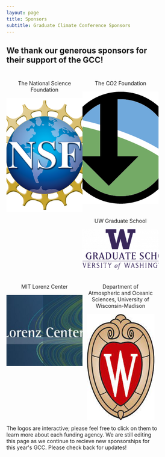 ```yaml
---
layout: page
title: Sponsors
subtitle: Graduate Climate Conference Sponsors
---
```


## We thank our generous sponsors for their support of the GCC!


<style>
* {
  box-sizing: border-box;
}

.column {
  float: left;
  padding: 10px;
  background-color: site.page-col;
  border: 5px black;
  margin-right: auto;
  margin-left: auto;
  justify-items: center;
  align-items: center;
  text-align: center;
  align-self: center;
}

/* .a .img {
  height: 200px;
  width: auto;
} */

.left {
  width: 50%;
}

.right {
  width: 50%;
}

/* Clear floats after the columns */
.row:after {
  content: "";
  display: table;
  clear: both;
}

.top-buffer { margin-top:20px; }
</style>

<div class="row">
      <div class="column left">
        <p>The National Science Foundation</p>
        <a target="_blank" href="https://www.nsf.gov"><img src="/assets/img/sponsors/nsf.png" alt="National Science Foundation" style="max-height=300px; max-width:300px;"></a>
      </div>
      <div class="column right">
        <p>The CO2 Foundation</p>
        <a target="_blank" href="https://www.co2foundation.org"><img src="/assets/img/sponsors/co2foundationlogo.png" alt="The CO2 Foundation" style="max-height=300px; max-width:300px;"></a>
      </div>
      <div class="column left">
        <p>UW Graduate School</p>
        <a target="_blank" href="https://www.grad.uw.edu"><img src="/assets/img/sponsors/uw-grad-school.png" alt="UW Graduate School" style="max-height=300px; max-width:300px;"></a>
      </div>
      <div class="column right">
        <p>MIT Lorenz Center</p>
        <a target="_blank" href="https://www.lorenz.mit.edu"><img src="/assets/img/sponsors/MIT Lorenz Center.jpg" alt="MIT Lorenz Center" style="max-height=300px; max-width:300px;">        </a>
      </div>
      <div class="column left">
        <p>Department of Atmospheric and Oceanic Sciences, University of Wisconsin-Madison</p>
        <a target="_blank" href="https://www.aos.wisc.edu"><img src="/assets/img/sponsors/uw_aos.jpeg" alt="Department of Atmospheric and Oceanic Sciences, University of Wisconsin-            Madison" style="max-height=300px; max-width:300px;"></a>
      </div>
      <!-- <div class="column left">
        <p>UW School of Oceanography</p>
        <a target="_blank" href="https://www.ocean.washington.edu"><img src="/assets/img/sponsors/UW_oceanography" alt="UW School of Oceanography" style="max-height=300px; max-width:300px;"></a>
      </div>
      <div class="column right">
        <p>MIT Earth, Atmospheric and Climate Sciences</p>
        <a target="_blank" href="https://www.eaps.mit.edu"><img src="/assets/img/sponsors/mit_eaps.png" alt="MIT Earth, Atmospheric and Climate Sciences" style="max-height=300px; max-width:300px;"></a>
      <div class="column right">
        <p>UW Department of Civil and Environmental Engineering</p>
        <a target="_blank" href="https://www.ce.washington.edu"><img src="/assets/img/sponsors/cee.jpeg" alt="UW Department of Civil and Environmental Engineering" style="max-height=300px; max-width:300px;"></a>
      </div>
      <div class="column left">
        <p>UW Department of Atmospheric and Climate Science</p>
        <a target="_blank" href="https://atmos.uw.edu/"><img src="/assets/img/sponsors/UW_atmos.jpeg" alt="UW Department of Atmospheric and Climate Science" style="max-height=300px; max-width:300px;"></a>
      </div>
      <div class="column right">
        <p>UW Graduate School</p>
        <a target="_blank" href="https://www.grad.uw.edu"><img src="/assets/img/sponsors/uw-grad-school.png" alt="UW Graduate School" style="max-height=300px; max-width:300px;"></a>
      </div>
      <div class="column left">
        <p>UW Cooperative Institute for Climate, Ocean, and Ecosystem Studies</p>
        <a target="_blank" href="https://www.cicoes.uw.edu"><img src="/assets/img/sponsors/cicoes.png" alt="UW Cooperative Institute for Climate, Ocean, and Ecosystem Studies" style="max-height=300px; max-width:300px;"></a>
      </div>
      <div class="column right">
        <p>MIT Lorenz Center</p>
        <a target="_blank" href="https://www.lorenz.mit.edu"><img src="/assets/img/sponsors/MIT Lorenz Center.jpg" alt="MIT Lorenz Center" style="max-height=300px; max-width:300px;"></a>
      </div>
      <div class="column left">
        <p>Lawrence Berkeley National Laboratory</p>
        <a target="_blank" href="http://www.lbnl.gov"><img src="/assets/img/sponsors/lbnl.png" alt="Lawrence Berkeley National Laboratory" style="max-height=300px; max-width:300px;"></a>
      </div>
      <div class="column right">
        <p>Department of Atmospheric and Oceanic Sciences, University of Wisconsin-Madison</p>
        <a target="_blank" href="https://www.aos.wisc.edu"><img src="/assets/img/sponsors/uw_aos.jpeg" alt="Department of Atmospheric and Oceanic Sciences, University of Wisconsin-Madison" style="max-height=300px; max-width:300px;"></a>
      </div>
      <div class="column left">
        <p>UW Department of Biology</p>
        <a target="_blank" href="https://www.biology.washington.edu"><img src="/assets/img/sponsors/UW_biology.jpg" alt="UW Department of Biology" style="max-height=300px; max-width:300px;"></a>
      </div>
      <div class="column left">
        <p>The CO2 Foundation</p>
        <a target="_blank" href="https://www.co2foundation.org"><img src="/assets/img/sponsors/co2foundationlogo.png" alt="The CO2 Foundation" style="max-height=300px; max-width:300px;"></a>
      </div>
      <div class="column right">
        <p>Department of Earth Sciences, University of Connecticut</p>
        <a target="_blank" href="https://www.earthsciences.uconn.edu"><img src="/assets/img/sponsors/uconn_earthsci.png" alt="Department of Earth Sciences, University of Connecticut" style="max-height=300px; max-width:300px;"></a>
      </div>
      <div class="column left">
        <p>Department of Geology and Environmental Science, University of Pittsburgh</p>
        <a target="_blank" href="https://www.geology.pitt.edu"><img src="/assets/img/sponsors/pitt_earthsci.png" alt="Department of Geology and Environmental Science, University of Pittsburgh" style="max-height=300px; max-width:300px;"></a>
      <div class="column right">
        <p>Department of Earth and Environmental Sciences, Boston College</p>
        <a target="_blank" href="https://www.bc.edu/bc-web/schools/morrissey/departments/eesc.htm"><img src="/assets/img/sponsors/boston_earthsci.jpeg" alt="Department of Earth and Environmental Sciences, Boston College" style="max-height=300px; max-width:300px;"></a>
      </div>
       <div class="column right">
        <p>Washington Sea Grant</p>
        <a target="_blank" href="https://wsg.washington.edu/"><img src="/assets/img/sponsors/SeaGrantLogo.png" alt="Washington Sea Grant" style="max-height=300px; max-width:300px;">          </a>
      </div>--> 

The logos are interactive; please feel free to click on them to learn more about each funding agency. We are still editing this page as we continue to recieve new sponsorships for this year's GCC. Please check back for updates! 

